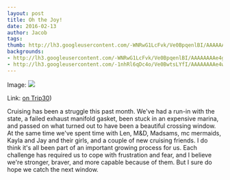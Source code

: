 ```yaml
---
layout: post
title: Oh the Joy!
date: 2016-02-13
author: Jacob
tags:
thumb: http://lh3.googleusercontent.com/-WNRwG1LcFvk/Ve0BpqenlBI/AAAAAAAAe4g/ZvzmA5tfDF8/s1600/blogger-image-386363611.jpg
backgrounds:
- http://lh3.googleusercontent.com/-WNRwG1LcFvk/Ve0BpqenlBI/AAAAAAAAe4g/ZvzmA5tfDF8/s1600/blogger-image-386363611.jpg
- http://lh3.googleusercontent.com/-1nhRl6qDc4o/Ve0BwtsLYfI/AAAAAAAAe4w/p_2WSWOHIxY/s1600/blogger-image-743106615.jpg
---
```


Image: ![](http://4.bp.blogspot.com/-DqCdDfpZu3I/Ve0Kh2lkFmI/AAAAAAAAFwA/Rs3jP864PJs/s640/Screen%2BShot%2B2015-09-06%2Bat%2B11.12.41%2BPM.png)

Link: [on Trip30](https://www.trip30.com/trips/e0ce1150-c4d3-4388-830a-cd1e68d9702c))

Cruising has been a struggle this past month. We've had a run-in with the state, a failed exhaust manifold gasket, been stuck in an expensive marina, and passed on what turned out to have been a beautiful crossing window. At the same time we've spent time with Len, M&D, Madsams, mc mermaids, Kayla and Jay and their girls, and a couple of new cruising friends. I do think it's all been part of an important growing process for us. Each challenge has required us to cope with frustration and fear, and I believe we're stronger, braver, and more capable because of them. But I sure do hope we catch the next window.

